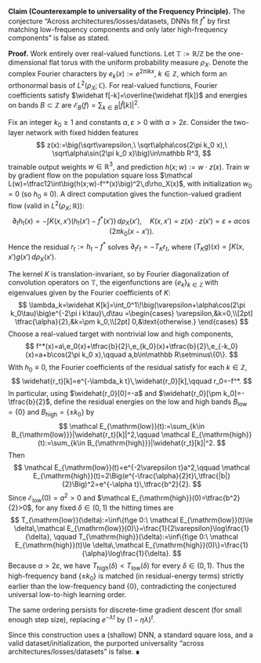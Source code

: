 **Claim (Counterexample to universality of the Frequency Principle).** The conjecture “Across architectures/losses/datasets, DNNs fit $f^*$ by first matching low-frequency components and only later high-frequency components” is false as stated.

**Proof.** Work entirely over real-valued functions. Let $\mathbb T:=\mathbb R/\mathbb Z$ be the one-dimensional flat torus with the uniform probability measure $\rho_X$. Denote the complex Fourier characters by $e_k(x):=e^{2\pi i kx}$, $k\in\mathbb Z$, which form an orthonormal basis of $L^2(\rho_X;\mathbb C)$. For real-valued functions, Fourier coefficients satisfy $\widehat f[-k]=\overline{\widehat f[k]}$ and energies on bands $B\subset\mathbb Z$ are $\mathcal E_B(f)=\sum_{k\in B}|\widehat f[k]|^2$.

Fix an integer $k_0\ge 1$ and constants $\alpha,\varepsilon>0$ with $\alpha>2\varepsilon$. Consider the two-layer network with fixed hidden features
$$
 z(x):=\big(\sqrt\varepsilon,\ \sqrt\alpha\cos(2\pi k_0 x),\ \sqrt\alpha\sin(2\pi k_0 x)\big)\in\mathbb R^3,
$$
trainable output weights $w\in\mathbb R^3$, and prediction $h(x;w):=w\cdot z(x)$. Train $w$ by gradient flow on the population square loss $\mathcal L(w)=\tfrac12\int\big(h(x;w)-f^*(x)\big)^2\,d\rho_X(x)$, with initialization $w_0=0$ (so $h_0\equiv 0$). A direct computation gives the function-valued gradient flow (valid in $L^2(\rho_X;\mathbb R)$):
$$
\partial_t h_t(x)= -\int K(x,x')\big(h_t(x')-f^*(x')\big)\,d\rho_X(x'),\quad K(x,x')=z(x)\cdot z(x')=\varepsilon+\alpha\cos\big(2\pi k_0(x-x')\big).
$$
Hence the residual $r_t:=h_t-f^*$ solves $\partial_t r_t=-T_K r_t$, where $(T_K g)(x)=\int K(x,x')g(x')\,d\rho_X(x')$.

The kernel $K$ is translation-invariant, so by Fourier diagonalization of convolution operators on $\mathbb T$, the eigenfunctions are $\{e_k\}_{k\in\mathbb Z}$ with eigenvalues given by the Fourier coefficients of $K$:
$$
\lambda_k=\widehat K[k]=\int_0^1\!\big(\varepsilon+\alpha\cos(2\pi k_0\tau)\big)e^{-2\pi i k\tau}\,d\tau
=\begin{cases}
\varepsilon,&k=0,\\[2pt]
\tfrac{\alpha}{2},&k=\pm k_0,\\[2pt]
0,&\text{otherwise.}
\end{cases}
$$
Choose a real-valued target with nontrivial low and high components,
$$
 f^*(x)=a\,e_0(x)+\tfrac{b}{2}\,e_{k_0}(x)+\tfrac{b}{2}\,e_{-k_0}(x)=a+b\cos(2\pi k_0 x),\qquad a,b\in\mathbb R\setminus\{0\}.
$$
With $h_0\equiv 0$, the Fourier coefficients of the residual satisfy for each $k\in\mathbb Z$,
$$
\widehat{r_t}[k]=e^{-\lambda_k t}\,\widehat{r_0}[k],\qquad r_0=-f^*.
$$
In particular, using $\widehat{r_0}[0]=-a$ and $\widehat{r_0}[\pm k_0]=-\tfrac{b}{2}$, define the residual energies on the low and high bands $B_{\mathrm{low}}=\{0\}$ and $B_{\mathrm{high}}=\{\pm k_0\}$ by
$$
\mathcal E_{\mathrm{low}}(t):=\sum_{k\in B_{\mathrm{low}}}|\widehat{r_t}[k]|^2,\qquad
\mathcal E_{\mathrm{high}}(t):=\sum_{k\in B_{\mathrm{high}}}|\widehat{r_t}[k]|^2.
$$
Then
$$
\mathcal E_{\mathrm{low}}(t)=e^{-2\varepsilon t}a^2,\qquad
\mathcal E_{\mathrm{high}}(t)=2\Big(e^{-\frac{\alpha}{2}t}\,\tfrac{|b|}{2}\Big)^2=e^{-\alpha t}\,\tfrac{b^2}{2}.
$$
Since $\mathcal E_{\mathrm{low}}(0)=a^2>0$ and $\mathcal E_{\mathrm{high}}(0)=\tfrac{b^2}{2}>0$, for any fixed $\delta\in(0,1)$ the hitting times are
$$
T_{\mathrm{low}}(\delta):=\inf\{t\ge 0:\ \mathcal E_{\mathrm{low}}(t)\le \delta\,\mathcal E_{\mathrm{low}}(0)\}=\frac{1}{2\varepsilon}\log\frac{1}{\delta},
\qquad
T_{\mathrm{high}}(\delta):=\inf\{t\ge 0:\ \mathcal E_{\mathrm{high}}(t)\le \delta\,\mathcal E_{\mathrm{high}}(0)\}=\frac{1}{\alpha}\log\frac{1}{\delta}.
$$
Because $\alpha>2\varepsilon$, we have $T_{\mathrm{high}}(\delta)<T_{\mathrm{low}}(\delta)$ for every $\delta\in(0,1)$. Thus the high-frequency band $\{\pm k_0\}$ is matched (in residual-energy terms) strictly earlier than the low-frequency band $\{0\}$, contradicting the conjectured universal low-to-high learning order.

The same ordering persists for discrete-time gradient descent (for small enough step size), replacing $e^{-\lambda t}$ by $(1-\eta\lambda)^t$.

Since this construction uses a (shallow) DNN, a standard square loss, and a valid dataset/initialization, the purported universality “across architectures/losses/datasets” is false. ∎